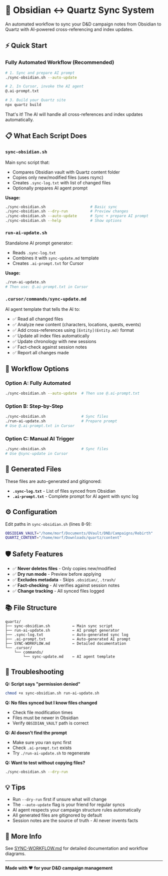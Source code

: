 # 🔄 Obsidian ↔ Quartz Sync System

An automated workflow to sync your D&D campaign notes from Obsidian to Quartz with AI-powered cross-referencing and index updates.

## ⚡ Quick Start

### Fully Automated Workflow (Recommended)

```bash
# 1. Sync and prepare AI prompt
./sync-obsidian.sh --auto-update

# 2. In Cursor, invoke the AI agent
@.ai-prompt.txt

# 3. Build your Quartz site
npx quartz build
```

That's it! The AI will handle all cross-references and index updates automatically.

## 📋 What Each Script Does

### `sync-obsidian.sh`
Main sync script that:
- Compares Obsidian vault with Quartz content folder
- Copies only new/modified files (uses rsync)
- Creates `.sync-log.txt` with list of changed files
- Optionally prepares AI agent prompt

**Usage:**
```bash
./sync-obsidian.sh                    # Basic sync
./sync-obsidian.sh --dry-run          # Preview changes
./sync-obsidian.sh --auto-update      # Sync + prepare AI prompt
./sync-obsidian.sh --help             # Show options
```

### `run-ai-update.sh`
Standalone AI prompt generator:
- Reads `.sync-log.txt`
- Combines it with `sync-update.md` template
- Creates `.ai-prompt.txt` for Cursor

**Usage:**
```bash
./run-ai-update.sh
# Then use: @.ai-prompt.txt in Cursor
```

### `.cursor/commands/sync-update.md`
AI agent template that tells the AI to:
- ✅ Read all changed files
- ✅ Analyze new content (characters, locations, quests, events)
- ✅ Add cross-references using `[Entity](Entity.md)` format
- ✅ Update all index files automatically
- ✅ Update chronology with new sessions
- ✅ Fact-check against session notes
- ✅ Report all changes made

## 🎯 Workflow Options

### Option A: Fully Automated
```bash
./sync-obsidian.sh --auto-update  # Then use @.ai-prompt.txt
```

### Option B: Step-by-Step
```bash
./sync-obsidian.sh                # Sync files
./run-ai-update.sh                # Prepare prompt
# Use @.ai-prompt.txt in Cursor
```

### Option C: Manual AI Trigger
```bash
./sync-obsidian.sh                # Sync files
# Use @sync-update in Cursor
```

## 📁 Generated Files

These files are auto-generated and gitignored:

- **`.sync-log.txt`** - List of files synced from Obsidian
- **`.ai-prompt.txt`** - Complete prompt for AI agent with sync log

## ⚙️ Configuration

Edit paths in `sync-obsidian.sh` (lines 8-9):

```bash
OBSIDIAN_VAULT="/home/morf/Documents/OVault/DND/Campaigns/Rebirth"
QUARTZ_CONTENT="/home/morf/Downloads/quartz/content"
```

## 🛡️ Safety Features

- ✅ **Never deletes files** - Only copies new/modified
- ✅ **Dry run mode** - Preview before applying
- ✅ **Excludes metadata** - Skips `.obsidian/`, `.trash/`
- ✅ **Fact-checking** - AI verifies against session notes
- ✅ **Change tracking** - All synced files logged

## 📚 File Structure

```
quartz/
├── sync-obsidian.sh          ← Main sync script
├── run-ai-update.sh          ← AI prompt generator
├── .sync-log.txt             ← Auto-generated sync log
├── .ai-prompt.txt            ← Auto-generated AI prompt
├── SYNC-WORKFLOW.md          ← Detailed documentation
└── .cursor/
    └── commands/
        └── sync-update.md    ← AI agent template
```

## 🐛 Troubleshooting

**Q: Script says "permission denied"**
```bash
chmod +x sync-obsidian.sh run-ai-update.sh
```

**Q: No files synced but I know files changed**
- Check file modification times
- Files must be newer in Obsidian
- Verify `OBSIDIAN_VAULT` path is correct

**Q: AI doesn't find the prompt**
- Make sure you ran sync first
- Check `.ai-prompt.txt` exists
- Try `./run-ai-update.sh` to regenerate

**Q: Want to test without copying files?**
```bash
./sync-obsidian.sh --dry-run
```

## 💡 Tips

- Run `--dry-run` first if unsure what will change
- The `--auto-update` flag is your friend for regular syncs
- AI agent respects your campaign structure rules automatically
- All generated files are gitignored by default
- Session notes are the source of truth - AI never invents facts

## 📖 More Info

See [SYNC-WORKFLOW.md](SYNC-WORKFLOW.md) for detailed documentation and workflow diagrams.

---

**Made with ❤️ for your D&D campaign management**

